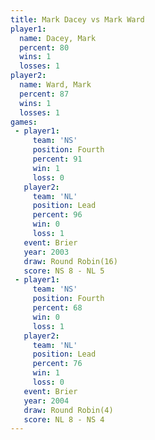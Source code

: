 ```yaml
---
title: Mark Dacey vs Mark Ward
player1:           
  name: Dacey, Mark
  percent: 80      
  wins: 1          
  losses: 1        
player2:           
  name: Ward, Mark 
  percent: 87      
  wins: 1          
  losses: 1        
games:
 - player1:          
     team: 'NS'      
     position: Fourth
     percent: 91     
     win: 1          
     loss: 0         
   player2:        
     team: 'NL'    
     position: Lead
     percent: 96   
     win: 0        
     loss: 1       
   event: Brier         
   year: 2003           
   draw: Round Robin(16)
   score: NS 8 - NL 5   
 - player1:          
     team: 'NS'      
     position: Fourth
     percent: 68     
     win: 0          
     loss: 1         
   player2:        
     team: 'NL'    
     position: Lead
     percent: 76   
     win: 1        
     loss: 0       
   event: Brier        
   year: 2004          
   draw: Round Robin(4)
   score: NL 8 - NS 4  
---
```

